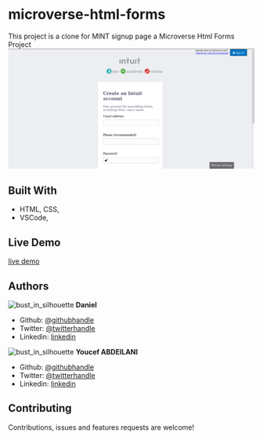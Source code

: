 # microverse-html-forms
This project is a clone for MINT signup page a Microverse Html Forms Project
![screenshot](assets/img/Screenshot_2020-07-10_21-50-06.png)
## Built With
-   HTML, CSS,
-   VSCode,

## Live Demo
[live demo](https://silly-meitner-07fbcd.netlify.app/)
## Authors

![bust_in_silhouette](https://github.githubassets.com/images/icons/emoji/unicode/1f464.png) **Daniel**

-   Github: [@githubhandle](https://github.com/danielufeli)
-   Twitter: [@twitterhandle](@danielufeli)
-   Linkedin: [linkedin](https://ng.linkedin.com/in/danwebguy)


![bust_in_silhouette](https://github.githubassets.com/images/icons/emoji/unicode/1f464.png) **Youcef ABDElLANI**

-   Github: [@githubhandle](https://github.com/ABDELLANI-Youcef)
-   Twitter: [@twitterhandle](@YoucefAbdellani)
-   Linkedin: [linkedin](https://linkedin.com/youcef-abdellani-b79361124)

## Contributing
Contributions, issues and features requests are welcome!   
